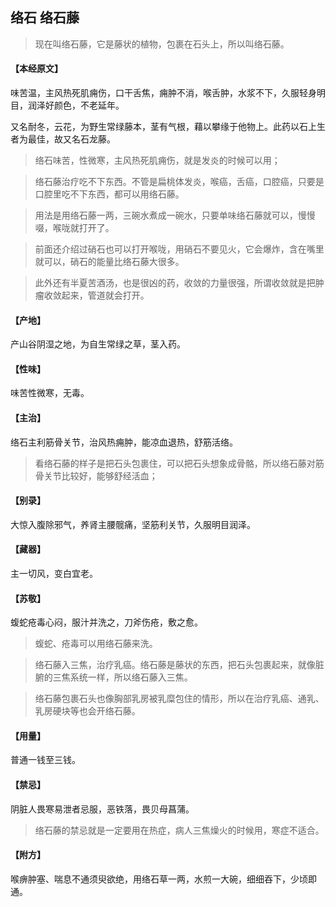 ## 络石 络石藤

> 现在叫络石藤，它是藤状的植物，包裹在石头上，所以叫络石藤。

#### 【本经原文】
味苦温，主风热死肌痈伤，口干舌焦，痈肿不消，喉舌肿，水浆不下，久服轻身明目，润泽好颜色，不老延年。

又名耐冬，云花，为野生常绿藤本，茎有气根，藉以攀缘于他物上。此药以石上生者为最佳，故又名石龙藤。

> 络石味苦，性微寒，主风热死肌痈伤，就是发炎的时候可以用；

> 络石藤治疗吃不下东西‍‍。不管是扁桃体发炎，喉癌，舌癌，口腔癌，只要是口腔里吃不下东西，都可以用络石藤。

> 用法是用络石藤一两，三碗水煮成一碗水，只要单味络石藤就可以，慢慢啜，喉咙就打开了。

> 前面还介绍过硝石也可以打开喉咙，用硝石不要见火，它会爆炸，含在嘴里就可以，硝石的能量比络石藤大很多。

> 此外还有半夏苦酒汤，也是很凶的药，收敛的力量很强，所谓收敛就是把肿瘤收敛起来，管道就会打开。

#### 【产地】
产山谷阴湿之地，为自生常绿之草，茎入药。
#### 【性味】
味苦性微寒，无毒。
#### 【主治】
络石主利筋骨关节，治风热痈肿，能凉血退热，舒筋活络。

> 看络石藤的样子是把石头包裹住，可以把石头想象成骨骼，所以络石藤对筋骨关节比较好，能够舒经活血；

#### 【别录】
大惊入腹除邪气，养肾主腰髋痛，坚筋利关节，久服明目润泽。
#### 【藏器】
主一切风，变白宜老。
#### 【苏敬】
蝮蛇疮毒心闷，服汁并洗之，刀斧伤疮，敷之愈。

> 蝮蛇、疮毒可以用络石藤来洗。

> 络石藤入三焦，治疗乳癌。络石藤是藤状的东西，把石头包裹起来，就像脏腑的三焦系统一样，所以络石藤入三焦。

> 络石藤包裹石头也像胸部乳房被乳糜包住的情形，所以在治疗乳癌、通乳、乳房硬块等也会开络石藤。

#### 【用量】
普通一钱至三钱。
#### 【禁忌】
阴脏人畏寒易泄者忌服，恶铁落，畏贝母菖蒲。

> 络石藤的禁忌就是一定要用在热症，病人三焦燥火的时候用，寒症不适合。

#### 【附方】
喉痹肿塞、喘息不通须臾欲绝，用络石草一两，水煎一大碗，细细吞下，少顷即通。